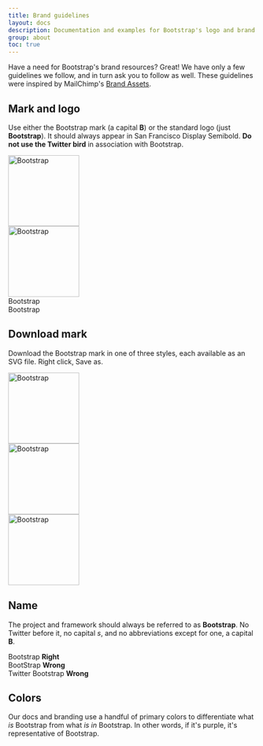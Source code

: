 ```yaml
---
title: Brand guidelines
layout: docs
description: Documentation and examples for Bootstrap's logo and brand usage guidelines.
group: about
toc: true
---
```


Have a need for Bootstrap's brand resources? Great! We have only a few guidelines we follow, and in turn ask you to follow as well. These guidelines were inspired by MailChimp's [Brand Assets](https://mailchimp.com/about/brand-assets/).

## Mark and logo

Use either the Bootstrap mark (a capital **B**) or the standard logo (just **Bootstrap**). It should always appear in San Francisco Display Semibold. **Do not use the Twitter bird** in association with Bootstrap.

<div class="bd-brand-logos">
  <div class="bd-brand-item">
    <img class="svg" src="{{ site.baseurl }}/docs/{{ site.docs_version }}/assets/brand/bootstrap-solid.svg" alt="Bootstrap" width="144" height="144" loading="lazy">
  </div>
  <div class="bd-brand-item inverse">
    <img class="svg" src="{{ site.baseurl }}/docs/{{ site.docs_version }}/assets/brand/bootstrap-outline.svg" alt="Bootstrap" width="144" height="144" loading="lazy">
  </div>
</div>
<div class="bd-brand-logos">
  <div class="bd-brand-item">
    <span class="h1">Bootstrap</span>
  </div>
  <div class="bd-brand-item inverse">
    <span class="h1">Bootstrap</span>
  </div>
</div>

## Download mark

Download the Bootstrap mark in one of three styles, each available as an SVG file. Right click, Save as.

<div class="bd-brand-logos">
  <div class="bd-brand-item">
    <img class="svg" src="{{ site.baseurl }}/docs/{{ site.docs_version }}/assets/brand/bootstrap-solid.svg" alt="Bootstrap" width="144" height="144" loading="lazy">
  </div>
  <div class="bd-brand-item inverse">
    <img class="svg" src="{{ site.baseurl }}/docs/{{ site.docs_version }}/assets/brand/bootstrap-outline.svg" alt="Bootstrap" width="144" height="144" loading="lazy">
  </div>
  <div class="bd-brand-item inverse">
    <img class="svg" src="{{ site.baseurl }}/docs/{{ site.docs_version }}/assets/brand/bootstrap-punchout.svg" alt="Bootstrap" width="144" height="144" loading="lazy">
  </div>
</div>

## Name

The project and framework should always be referred to as **Bootstrap**. No Twitter before it, no capital _s_, and no abbreviations except for one, a capital **B**.

<div class="bd-brand-logos">
  <div class="bd-brand-item">
    <span class="h3">Bootstrap</span>
    <strong class="text-success">Right</strong>
  </div>
  <div class="bd-brand-item">
    <span class="h3 text-muted">BootStrap</span>
    <strong class="text-warning">Wrong</strong>
  </div>
  <div class="bd-brand-item">
    <span class="h3 text-muted">Twitter Bootstrap</span>
    <strong class="text-warning">Wrong</strong>
  </div>
</div>

## Colors

Our docs and branding use a handful of primary colors to differentiate what *is* Bootstrap from what *is in* Bootstrap. In other words, if it's purple, it's representative of Bootstrap.

<div class="bd-brand">
  <div class="color-swatches">
    <div class="color-swatch bd-purple"></div>
    <div class="color-swatch bd-purple-light"></div>
    <div class="color-swatch bd-purple-lighter"></div>
    <div class="color-swatch bd-gray"></div>
  </div>
</div>
